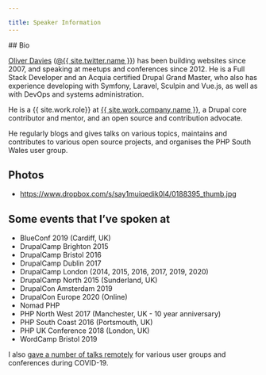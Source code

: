 ```yaml
---

title: Speaker Information
---
```


<div class="markdown" markdown="1">
## Bio

<a href="https://www.oliverdavies.uk">Oliver Davies</a> (<a href="{{ site.twitter.url }}">@{{ site.twitter.name }}</a>) has been building websites since 2007, and speaking at meetups and conferences since 2012. He is a Full Stack Developer and an Acquia certified Drupal Grand Master, who also has experience developing with Symfony, Laravel, Sculpin and Vue.js, as well as with DevOps and systems administration.

He is a {{ site.work.role}} at <a href="{{ site.work.company.url }}? utm_source=oliverdavies.uk&amp;utm_medium=speaker-information"> {{ site.work.company.name }}</a>, a Drupal core contributor and mentor, and an open source and contribution advocate.

He regularly blogs and gives talks on various topics, maintains and contributes to various open source projects, and organises the PHP South Wales user group.

## Photos

- <https://www.dropbox.com/s/say1muiqedik0l4/0188395_thumb.jpg>

## Some events that I’ve spoken at

- BlueConf 2019 (Cardiff, UK)
- DrupalCamp Brighton 2015
- DrupalCamp Bristol 2016
- DrupalCamp Dublin 2017
- DrupalCamp London (2014, 2015, 2016, 2017, 2019, 2020)
- DrupalCamp North 2015 (Sunderland, UK)
- DrupalCon Amsterdam 2019
- DrupalCon Europe 2020 (Online)
- Nomad PHP
- PHP North West 2017 (Manchester, UK - 10 year anniversary)
- PHP South Coast 2016 (Portsmouth, UK)
- PHP UK Conference 2018 (London, UK)
- WordCamp Bristol 2019

I also [gave a number of talks remotely](/blog/speaking-remotely-during-lockdown) for various user groups and conferences during COVID-19.
</div>
